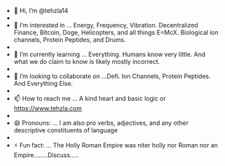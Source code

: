 - 👋 Hi, I’m @tehzla14
- 
- 👀 I’m interested in ... Energy, Frequency, Vibration. Decentralized Finance, Bitcoin, Doge, Helicopters, and all things  E=McX. Biological ion channels, Protein Peptides, and Drums.
- 
- 🌱 I’m currently learning ... Everything. Humans know very little. And what we do claim to know is likely mostly incorrect.
- 
- 💞️ I’m looking to collaborate on ...Defi. Ion Channels, Protein Peptides. And Everything Else.
- 
- 📫 How to reach me ... A kind heart and basic logic or https://www.tehzla.com
- 
- 😄 Pronouns: ... I am also pro verbs, adjectives, and any other descriptive constituents of language
- 
- ⚡ Fun fact: ... The Holly Roman Empire was niter holly nor Roman nor an Empire……..Discuss…..

<!---
tehzla14/tehzla14 is a ✨ special ✨ repository because its `README.md` (this file) appears on your GitHub profile.
You can click the Preview link to take a look at your changes.
--->
